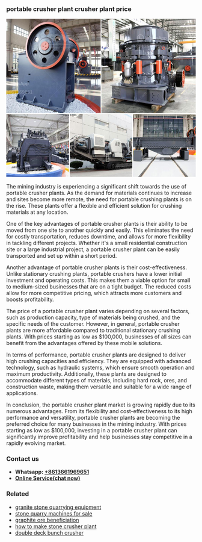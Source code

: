 <h3>portable crusher plant crusher plant price</h3><img src='1702950290.jpg' alt=''><p>The mining industry is experiencing a significant shift towards the use of portable crusher plants. As the demand for materials continues to increase and sites become more remote, the need for portable crushing plants is on the rise. These plants offer a flexible and efficient solution for crushing materials at any location.</p><p>One of the key advantages of portable crusher plants is their ability to be moved from one site to another quickly and easily. This eliminates the need for costly transportation, reduces downtime, and allows for more flexibility in tackling different projects. Whether it's a small residential construction site or a large industrial project, a portable crusher plant can be easily transported and set up within a short period.</p><p>Another advantage of portable crusher plants is their cost-effectiveness. Unlike stationary crushing plants, portable crushers have a lower initial investment and operating costs. This makes them a viable option for small to medium-sized businesses that are on a tight budget. The reduced costs allow for more competitive pricing, which attracts more customers and boosts profitability.</p><p>The price of a portable crusher plant varies depending on several factors, such as production capacity, type of materials being crushed, and the specific needs of the customer. However, in general, portable crusher plants are more affordable compared to traditional stationary crushing plants. With prices starting as low as $100,000, businesses of all sizes can benefit from the advantages offered by these mobile solutions.</p><p>In terms of performance, portable crusher plants are designed to deliver high crushing capacities and efficiency. They are equipped with advanced technology, such as hydraulic systems, which ensure smooth operation and maximum productivity. Additionally, these plants are designed to accommodate different types of materials, including hard rock, ores, and construction waste, making them versatile and suitable for a wide range of applications.</p><p>In conclusion, the portable crusher plant market is growing rapidly due to its numerous advantages. From its flexibility and cost-effectiveness to its high performance and versatility, portable crusher plants are becoming the preferred choice for many businesses in the mining industry. With prices starting as low as $100,000, investing in a portable crusher plant can significantly improve profitability and help businesses stay competitive in a rapidly evolving market.</p><h3>Contact us</h3><ul><li><strong>Whatsapp:&nbsp;<a href="https://wa.me/8613661969651">+8613661969651</a></strong></li><li><a href="https://swt.shibang-china.com/?git&amp;zhl&amp;portable crusher plant crusher plant price"><strong>Online Service(chat now)</strong></a></li></ul><h3>Related</h3><ul><li><a href='granite stone quarrying equipment.md'>granite stone quarrying equipment</a></li><li><a href='stone quarry machines for sale.md'>stone quarry machines for sale</a></li><li><a href='graphite ore beneficiation.md'>graphite ore beneficiation</a></li><li><a href='how to make stone crusher plant.md'>how to make stone crusher plant</a></li><li><a href='double deck bunch crusher.md'>double deck bunch crusher</a></li></ul>